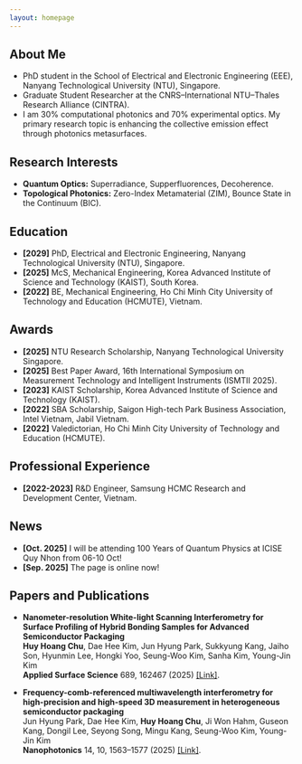 ```yaml
---
layout: homepage
---
```


## About Me
- PhD student in the School of Electrical and Electronic Engineering (EEE), Nanyang Technological University (NTU), Singapore.
- Graduate Student Researcher at the CNRS–International NTU–Thales Research Alliance (CINTRA).
- I am 30% computational photonics and 70% experimental optics. My primary research topic is enhancing the collective emission effect through photonics metasurfaces.

## Research Interests
- **Quantum Optics:** Superradiance, Supperfluorences, Decoherence.
- **Topological Photonics:** Zero-Index Metamaterial (ZIM), Bounce State in the Continuum (BIC).

## Education
- **[2029]** PhD, Electrical and Electronic Engineering, Nanyang Technological University (NTU), Singapore.
- **[2025]** McS, Mechanical Engineering, Korea Advanced Institute of Science and Technology (KAIST), South Korea.
- **[2022]** BE, Mechanical Engineering, Ho Chi Minh City University of Technology and Education (HCMUTE), Vietnam.
   
## Awards
- **[2025]** NTU Research Scholarship, Nanyang Technological University Singapore.
- **[2025]** Best Paper Award, 16th International Symposium on Measurement Technology and Intelligent Instruments (ISMTII 2025).
- **[2023]** KAIST Scholarship, Korea Advanced Institute of Science and Technology (KAIST).
- **[2022]** SBA Scholarship, Saigon High-tech Park Business Association, Intel Vietnam, Jabil Vietnam.
- **[2022]** Valedictorian, Ho Chi Minh City University of Technology and Education (HCMUTE).
  
## Professional Experience
- **[2022-2023]** R&D Engineer, Samsung HCMC Research and Development Center, Vietnam.
  
## News

- **[Oct. 2025]** I will be attending 100 Years of Quantum Physics at ICISE Quy Nhon from 06-10 Oct!
- **[Sep. 2025]** The page is online now!

## Papers and Publications
- **Nanometer-resolution White-light Scanning Interferometry for Surface Profiling of Hybrid Bonding Samples for Advanced Semiconductor Packaging**  
  **Huy Hoang Chu**, Dae Hee Kim, Jun Hyung Park, Sukkyung Kang, Jaiho Son, Hyunmin Lee, Hongki Yoo, Seung-Woo Kim, Sanha Kim, Young-Jin Kim  
 **Applied Surface Science** 689, 162467 (2025) [[Link]](https://www.sciencedirect.com/science/article/abs/pii/S0169433225001795).
  
- **Frequency-comb-referenced multiwavelength interferometry for high-precision and high-speed 3D measurement in heterogeneous semiconductor packaging**  
  Jun Hyung Park, Dae Hee Kim, **Huy Hoang Chu**, Ji Won Hahm, Guseon Kang, Dongil Lee, Seyong Song, Mingu Kang, Seung-Woo Kim, Young-Jin Kim  
  **Nanophotonics** 14, 10, 1563–1577 (2025) [[Link]](https://www.degruyterbrill.com/document/doi/10.1515/nanoph-2024-0578/html).

